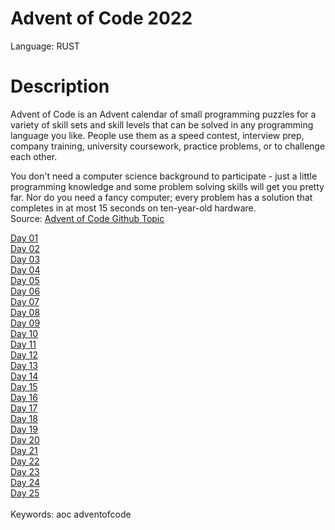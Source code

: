 # Advent of Code 2022
Language: RUST

# Description
Advent of Code is an Advent calendar of small programming puzzles for a variety of skill sets and skill levels that can be solved in any programming language you like. People use them as a speed contest, interview prep, company training, university coursework, practice problems, or to challenge each other.

You don't need a computer science background to participate - just a little programming knowledge and some problem solving skills will get you pretty far. Nor do you need a fancy computer; every problem has a solution that completes in at most 15 seconds on ten-year-old hardware.<br/>
Source: [Advent of Code Github Topic](https://github.com/topics/advent-of-code)<br/>

[Day 01](https://github.com/janusqa/advent-of-code-2022/tree/main/src/day01)<br/>
[Day 02](https://github.com/janusqa/advent-of-code-2022/tree/main/day02)<br/>
[Day 03](https://github.com/janusqa/advent-of-code-2022/tree/main/day03)<br/>
[Day 04](https://github.com/janusqa/advent-of-code-2022/tree/main/day04)<br/>
[Day 05](https://github.com/janusqa/advent-of-code-2022/tree/main/day05)<br/>
[Day 06](https://github.com/janusqa/advent-of-code-2022/tree/main/day06)<br/>
[Day 07](https://github.com/janusqa/advent-of-code-2022/tree/main/day07)<br/>
[Day 08](https://github.com/janusqa/advent-of-code-2022/tree/main/day08)<br/>
[Day 09](https://github.com/janusqa/advent-of-code-2022/tree/main/day09)<br/>
[Day 10](https://github.com/janusqa/advent-of-code-2022/tree/main/day10)<br/>
[Day 11](https://github.com/janusqa/advent-of-code-2022/tree/main/day11)<br/>
[Day 12](https://github.com/janusqa/advent-of-code-2022/tree/main/day12)<br/>
[Day 13](https://github.com/janusqa/advent-of-code-2022/tree/main/day13)<br/>
[Day 14](https://github.com/janusqa/advent-of-code-2022/tree/main/day14)<br/>
[Day 15](https://github.com/janusqa/advent-of-code-2022/tree/main/day15)<br/>
[Day 16](https://github.com/janusqa/advent-of-code-2022/tree/main/day16)<br/>
[Day 17](https://github.com/janusqa/advent-of-code-2022/tree/main/day17)<br/>
[Day 18](https://github.com/janusqa/advent-of-code-2022/tree/main/day18)<br/>
[Day 19](https://github.com/janusqa/advent-of-code-2022/tree/main/day19)<br/>
[Day 20](https://github.com/janusqa/advent-of-code-2022/tree/main/day20)<br/>
[Day 21](https://github.com/janusqa/advent-of-code-2022/tree/main/day21)<br/>
[Day 22](https://github.com/janusqa/advent-of-code-2022/tree/main/day22)<br/>
[Day 23](https://github.com/janusqa/advent-of-code-2022/tree/main/day23)<br/>
[Day 24](https://github.com/janusqa/advent-of-code-2022/tree/main/day24)<br/>
[Day 25](https://github.com/janusqa/advent-of-code-2022/tree/main/day25)<br/>
<br/>
Keywords: aoc adventofcode

